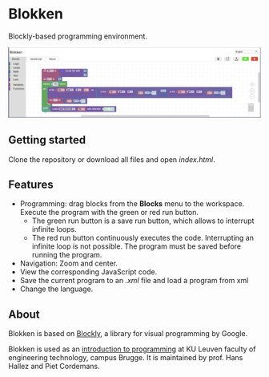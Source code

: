 # Blokken
Blockly-based programming environment.

![Blokken screenshot](https://github.com/pcordemans/blokken/raw/master/blockly/media/blokken_screenshot.png)

## Getting started

Clone the repository or download all files and open _index.html_.

## Features

* Programming: drag blocks from the **Blocks** menu to the workspace. Execute the program with the green or red run button.
  * The green run button is a save run button, which allows to interrupt infinite loops.
  * The red run button continuously executes the code. Interrupting an infinite loop is not possible. The program must be saved before running the program. 
* Navigation: Zoom and center.
* View the corresponding JavaScript code.
* Save the current program to an _.xml_ file and load a program from xml
* Change the language.

## About

Blokken is based on [Blockly](https://developers.google.com/blockly/), a library for visual programming by Google.

Blokken is used as an [introduction to programming](https://onderwijsaanbod.kuleuven.be/syllabi/n/B3152RN.htm#activetab=doelstellingen_idp555376) at KU Leuven faculty of engineering technology, campus Brugge.
  It is maintained by prof. Hans Hallez and Piet Cordemans.
